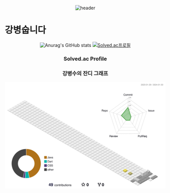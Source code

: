 <div align="center">
  
![header](https://capsule-render.vercel.app/api?type=waving&color=timeAuto&text=강병숩니다)
</div>

# 강병숩니다

<div align="center">
  
![Anurag's GitHub stats](https://github-readme-stats.vercel.app/api?username=Kbyungs&show_icons=true&theme=transparent)
[![Solved.ac프로필](http://mazassumnida.wtf/api/generate_badge?boj=jasonkbs)](https://solved.ac/jasonkbs/)

</div>

<div align="center">
  <h3>Solved.ac Profile</h3>
  
  
</div>

<div align="center">
  <h3 padding-top ="3000px">강병수의 잔디 그래프</h3>
  
  ![](profile-3d-contrib/profile-season-animate.svg)
</div>
